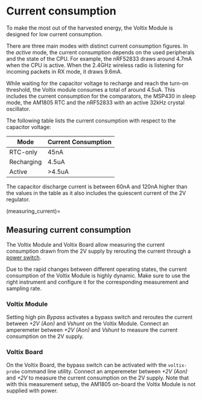 # Current consumption

To make the most out of the harvested energy, the Voltix Module is designed for low current consumption.

There are three main modes with distinct current consumption figures.
In the *active* mode, the current consumption depends on the used peripherals and the state of the CPU. For example, the nRF52833 draws around 4.7mA when the CPU is active.
When the 2.4GHz wireless radio is listening for incoming packets in RX mode, it draws 9.6mA.

While waiting for the capacitor voltage to recharge and reach the turn-on threshold, the Voltix module consumes a total of around 4.5uA.
This includes the current consumption for the comparators, the MSP430 in sleep mode, the AM1805 RTC and the nRF52833 with an active 32kHz crystal oscillator.

The following table lists the current consumption with respect to the capacitor voltage:

| Mode       | Current Consumption |
|------------|---------------------|
| RTC-only   | 45nA                |
| Recharging | 4.5uA               |
| Active     | >4.5uA              |

The capacitor discharge current is between 60nA and 120nA higher than the values in the table as it also includes the quiescent current of the 2V regulator.

(measuring_current)=
## Measuring current consumption

The Voltix Module and Voltix Board allow measuring the current consumption drawn from the 2V supply by rerouting the current through a [power switch](power_switches).

Due to the rapid changes between different operating states, the current consumption of the Voltix Module is highly dynamic.
Make sure to use the right instrument and configure it for the corresponding measurement and sampling rate.

### Voltix Module

Setting high pin *Bypass* activates a bypass switch and reroutes the current between *+2V (Aon)* and *Vshunt* on the Voltix Module.
Connect an amperemeter between *+2V (Aon)* and *Vshunt* to measure the current consumption on the 2V supply.

### Voltix Board

On the Voltix Board, the bypass switch can be activated with the `voltix-probe` command line utility.
Connect an amperemeter between *+2V (Aon)* and *+2V* to measure the current consumption on the 2V supply.
Note that with this measurement setup, the AM1805 on-board the Voltix Module is not supplied with power.
